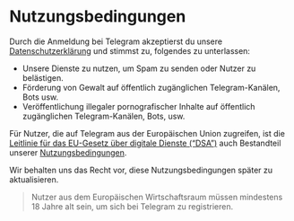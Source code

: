 Nutzungsbedingungen
===================

Durch die Anmeldung bei Telegram akzeptierst du unsere [Datenschutzerklärung](https://telegram.org/privacy/de) und stimmst zu, folgendes zu unterlassen:

* Unsere Dienste zu nutzen, um Spam zu senden oder Nutzer zu belästigen.
* Förderung von Gewalt auf öffentlich zugänglichen Telegram-Kanälen, Bots usw.
* Veröffentlichung illegaler pornografischer Inhalte auf öffentlich zugänglichen Telegram-Kanälen, Bots, usw.

Für Nutzer, die auf Telegram aus der Europäischen Union zugreifen, ist die [Leitlinie für das EU-Gesetz über digitale Dienste (“DSA”)](https://telegram.org/tos/eu-dsa) auch Bestandteil unserer [Nutzungsbedingungen](https://telegram.org/tos/de).

Wir behalten uns das Recht vor, diese Nutzungsbedingungen später zu aktualisieren.

> Nutzer aus dem Europäischen Wirtschaftsraum müssen mindestens 18 Jahre alt sein, um sich bei Telegram zu registrieren.